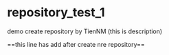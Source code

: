 repository_test_1
=================

demo create repository by TienNM (this is description)

==this line has add after create nre repository==
